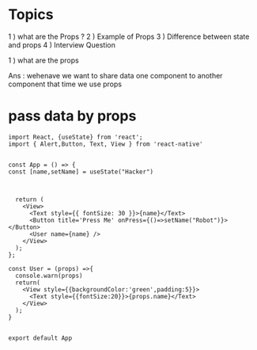 # Topics

1 ) what are the Props ?
2 ) Example of Props
3 ) Difference between state and props
4 ) Interview Question


1 ) what are the props

Ans : wehenave we want to share data one component to another component that time we use props

# pass data by props


    import React, {useState} from 'react';
    import { Alert,Button, Text, View } from 'react-native'


    const App = () => {
    const [name,setName] = useState("Hacker")



      return (
        <View>
          <Text style={{ fontSize: 30 }}>{name}</Text>
          <Button title='Press Me' onPress={()=>setName("Robot")}></Button>
          <User name={name} />
        </View>
      );
    };

    const User = (props) =>{
      console.warn(props)
      return(
        <View style={{backgroundColor:'green',padding:5}}>
          <Text style={{fontSize:20}}>{props.name}</Text>
        </View>
      );
    }


    export default App
